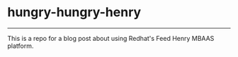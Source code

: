 # hungry-hungry-henry
---

This is a repo for a blog post about using Redhat's Feed Henry MBAAS platform.
